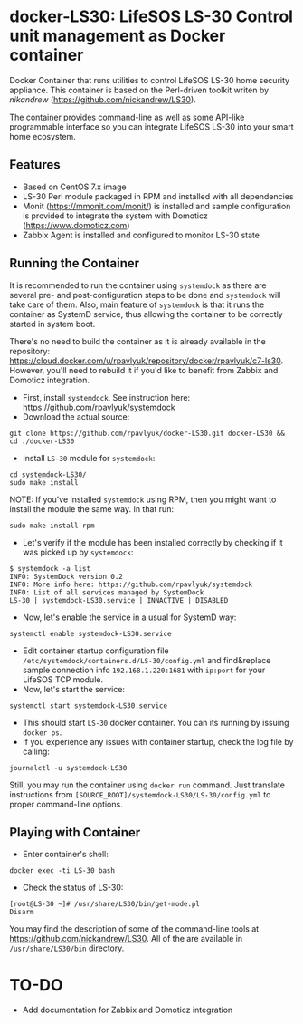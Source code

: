 # docker-LS30: LifeSOS LS-30 Control unit management as Docker container
Docker Container that runs utilities to control LifeSOS LS-30 home security appliance. This container is based on the Perl-driven toolkit writen by *nikandrew* (https://github.com/nickandrew/LS30).

The container provides command-line as well as some API-like programmable interface so you can integrate LifeSOS LS-30 into your smart home ecosystem.

## Features
* Based on CentOS 7.x image
* LS-30 Perl module packaged in RPM and installed with all dependencies
* Monit (https://mmonit.com/monit/) is installed and sample configuration is provided to integrate the system with Domoticz (https://www.domoticz.com)
* Zabbix Agent is installed and configured to monitor LS-30 state


## Running the Container
It is recommended to run the container using ```systemdock``` as there are several pre- and post-configuration steps to be done and ```systemdock``` will take care of them. Also, main feature of ```systemdock``` is that it runs the container as SystemD service, thus allowing the container to be correctly started in system boot. 

There's no need to build the container as it is already available in the repository: https://cloud.docker.com/u/rpavlyuk/repository/docker/rpavlyuk/c7-ls30. However, you'll need to rebuild it if you'd like to benefit from Zabbix and Domoticz integration.

* First, install ```systemdock```. See instruction here: https://github.com/rpavlyuk/systemdock
* Download the actual source:
```
git clone https://github.com/rpavlyuk/docker-LS30.git docker-LS30 && cd ./docker-LS30
```
* Install ```LS-30``` module for ```systemdock```:
```
cd systemdock-LS30/
sudo make install
```
NOTE: If you've installed ```systemdock``` using RPM, then you might want to install the module the same way. In that run:
```
sudo make install-rpm
```
* Let's verify if the module has been installed correctly by checking if it was picked up by ```systemdock```:
```
$ systemdock -a list
INFO: SystemDock version 0.2
INFO: More info here: https://github.com/rpavlyuk/systemdock
INFO: List of all services managed by SystemDock
LS-30 | systemdock-LS30.service | INNACTIVE | DISABLED
```
* Now, let's enable the service in a usual for SystemD way:
```
systemctl enable systemdock-LS30.service
```
* Edit container startup configuration file ```/etc/systemdock/containers.d/LS-30/config.yml``` and find&replace sample connection info ```192.168.1.220:1681``` with ```ip:port``` for your LifeSOS TCP module.
* Now, let's start the service:
```
systemctl start systemdock-LS30.service
```
* This should start ```LS-30``` docker container. You can its running by issuing ```docker ps```.
* If you experience any issues with container startup, check the log file by calling:
```
journalctl -u systemdock-LS30
```

Still, you may run the container using ```docker run``` command. Just translate instructions from ```[SOURCE_ROOT]/systemdock-LS30/LS-30/config.yml``` to proper command-line options.

## Playing with Container
* Enter container's shell:
```
docker exec -ti LS-30 bash
```
* Check the status of LS-30:
```
[root@LS-30 ~]# /usr/share/LS30/bin/get-mode.pl
Disarm
```
You may find the description of some of the command-line tools at https://github.com/nickandrew/LS30. All of the are available in ```/usr/share/LS30/bin``` directory.

# TO-DO
* Add documentation for Zabbix and Domoticz integration

